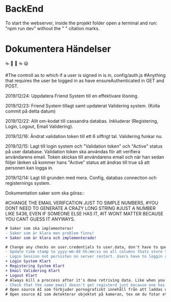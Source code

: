 # BackEnd
To start the webserver, inside the projekt folder open a terminal and run: "npm run dev" without the " " citation marks.


# Dokumentera Händelser
:coffee: :pizza: :pizza: :coffee: :smiley: 

#The controll as to which if a user is signed in is in, config/auth.js
#Anything that requires the user be logged in as have ensureAuthenticated in GET and POST.

2019/12/24: Uppdatera Friend System till en effektivare lösning.

2019/12/23: Friend System tillagt samt updaterat Validering system. (Kolla commit på detta datum)

2019/12/22: Allt om-kodat till cassandra databas. Inkluderar (Registering, Login, Logout, Email Validering).

2019/12/16: Ändrat validation token till ett 6 siffrigt tal. Validering funkar nu.

2019/12/15: Lagt till login system och "Validation token" och "Active" status på user database. Validation token ska användas för att verifiera användarens email. Token skickas till användarens email och när han sedan följer länken så kommer hans "Active" status att ändras till true så att personen kan logga in.

2019/12/14: Lagt till grunden med mera. Config, databas connection och registernings system.

Dokumentation saker som ska göras::

#CHANGE THE EMAIL VERIFCATION JUST TO SIMPLE NUMBERS, 
#YOU DONT NEED TO GENERATE A CRAZY LONG STRING
#JUST A NUMBER LIKE 5436, EVEN IF SOMEONE ELSE HAS IT,
#IT WONT MATTER BECAUSE YOU CANT GUESS IT ANYWAYS.

```diff
# Saker som ska implementeras!
- Saker som är klara men problem finns!
+ Saker som är klara och implementerade!

# Change any checks on user.credentials to user.data, don't have to query their login to check if user exists for safety purposes.
- Update time stamp to yyyy-mm-dd hh:mm:ss on all columns thats store timestamps
- Login Session not persisten on server restart. Users have to loggin again after a restart. Save the session in database.
+ Login System Klart
+ Registering System Klart
+ Email Validering Klart
+ Logout Klart
# Always kill a proccess after it's done retriving data. Like when you retrieve a chat, you dont have to keep the connection up. You re-establish when needed.
- Check that the same email doesn't get registerd just because one has uppercase and the other one lowercase, same goes for username
# Open source AI som förbjuder pornografiskt innehåll från att laddas upp.
# Open source AI som detekterar objektet på kameran, tex om du fotar ett headset "Så ska den sätta den automatiskt på headset samt färg"
```
